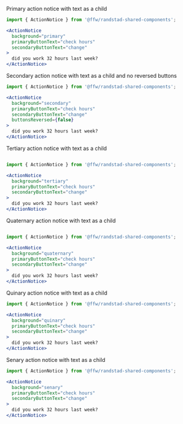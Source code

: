 Primary action notice with text as a child

```jsx
import { ActionNotice } from '@ffw/randstad-shared-components';

<ActionNotice 
  background="primary"
  primaryButtonText="check hours"
  secondaryButtonText="change"
>
  did you work 32 hours last week?
</ActionNotice>

```

Secondary action notice with text as a child and no reversed buttons

```jsx
import { ActionNotice } from '@ffw/randstad-shared-components';

<ActionNotice 
  background="secondary"
  primaryButtonText="check hours"
  secondaryButtonText="change"
  buttonsReversed={false}
>
  did you work 32 hours last week?
</ActionNotice>

```

Tertiary action notice with text as a child

```jsx

import { ActionNotice } from '@ffw/randstad-shared-components';

<ActionNotice 
  background="tertiary"
  primaryButtonText="check hours"
  secondaryButtonText="change"
>
  did you work 32 hours last week?
</ActionNotice>

```

Quaternary action notice with text as a child

```jsx

import { ActionNotice } from '@ffw/randstad-shared-components';

<ActionNotice 
  background="quaternary"
  primaryButtonText="check hours"
  secondaryButtonText="change"
>
  did you work 32 hours last week?
</ActionNotice>

```

Quinary action notice with text as a child

```jsx
import { ActionNotice } from '@ffw/randstad-shared-components';

<ActionNotice 
  background="quinary"
  primaryButtonText="check hours"
  secondaryButtonText="change"
>
  did you work 32 hours last week?
</ActionNotice>

```

Senary action notice with text as a child

```jsx
import { ActionNotice } from '@ffw/randstad-shared-components';

<ActionNotice 
  background="senary"
  primaryButtonText="check hours"
  secondaryButtonText="change"
>
  did you work 32 hours last week?
</ActionNotice>
```